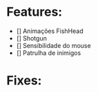 # Features:

* [] Animações FishHead
* [] Shotgun
* [] Sensibilidade do mouse
* [] Patrulha de inimigos

# Fixes:

